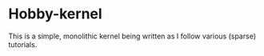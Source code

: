 Hobby-kernel
============

This is a simple, monolithic kernel being written as I follow various (sparse) tutorials. 
